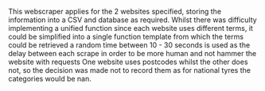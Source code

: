 This webscraper applies for the 2 websites specified, storing the information into a CSV and database as required. 
Whilst there was difficulty implementing a unified function since each website uses different terms, it could be simplified into a single function template from which the terms could be retrieved 
a random time between 10 - 30 seconds is used as the delay between each scrape in order to be more human and not hammer the website with requests 
One website uses postcodes whilst the other does not, so the decision was made not to record them as for national tyres the categories would be nan. 
